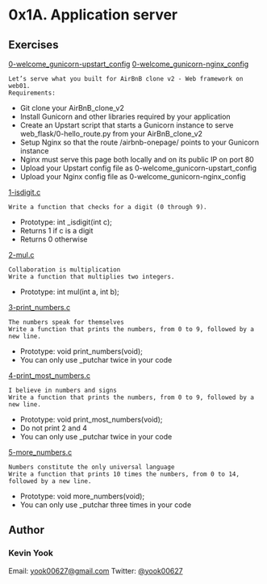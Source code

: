 # 0x1A. Application server



## Exercises

[0-welcome_gunicorn-upstart_config](./0-welcome_gunicorn-upstart_config)
[0-welcome_gunicorn-nginx_config](./0-welcome_gunicorn-nginx_config)
```
Let’s serve what you built for AirBnB clone v2 - Web framework on web01.
Requirements:
```
* Git clone your AirBnB_clone_v2
* Install Gunicorn and other libraries required by your application
* Create an Upstart script that starts a Gunicorn instance to serve web_flask/0-hello_route.py from your AirBnB_clone_v2
* Setup Nginx so that the route /airbnb-onepage/ points to your Gunicorn instance
* Nginx must serve this page both locally and on its public IP on port 80
* Upload your Upstart config file as 0-welcome_gunicorn-upstart_config
* Upload your Nginx config file as 0-welcome_gunicorn-nginx_config

[1-isdigit.c](./1-isdigit.c)
```
Write a function that checks for a digit (0 through 9).
```
* Prototype: int _isdigit(int c);
* Returns 1 if c is a digit
* Returns 0 otherwise

[2-mul.c](./2-mul.c )
```
Collaboration is multiplication
Write a function that multiplies two integers.
```
* Prototype: int mul(int a, int b);

[3-print_numbers.c](./3-print_numbers.c)
```
The numbers speak for themselves
Write a function that prints the numbers, from 0 to 9, followed by a new line.
```
* Prototype: void print_numbers(void);
* You can only use _putchar twice in your code

[4-print_most_numbers.c](./4-print_most_numbers.c)
```
I believe in numbers and signs
Write a function that prints the numbers, from 0 to 9, followed by a new line.
```
* Prototype: void print_most_numbers(void);
* Do not print 2 and 4
* You can only use _putchar twice in your code

[5-more_numbers.c](./5-more_numbers.c)
```
Numbers constitute the only universal language
Write a function that prints 10 times the numbers, from 0 to 14,
followed by a new line.
```
*  Prototype: void more_numbers(void);
* You can only use _putchar three times in your code

## Author
### Kevin Yook 
Email: <yook00627@gmail.com> Twitter: [@yook00627](https://twitter.com/yook00627)
